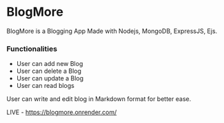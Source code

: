 # BlogMore

BlogMore is a Blogging App Made with Nodejs, MongoDB, ExpressJS, Ejs.

### Functionalities

- User can add new Blog
- User can delete a Blog
- User can update a Blog
- User can read blogs

User can write and edit blog in Markdown format for better ease.

LIVE -  https://blogmore.onrender.com/
